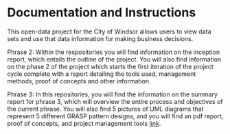# Documentation and Instructions
This open-data project for the City of Windsor allows users to view data sets and use that data information for making business decisions. 

Phrase 2:
Within the respositories you will find information on the inception report, which entails the outline of the project. You will also find information on the phase 2 of the project which starts the first iteration of the project cycle complete with a report detailing the tools used, management methods, proof of concepts and other information.

Phrase 3:
In this repositories, you will find the information on the summary report for phrase 3,  which will overview the entire process and objectives of the current phrase. You will also find 5 pictures of UML diagrams that represent 5 different GRASP pattern designs, and you will find an pdf report, proof of concepts, and project management tools [link](https://github.com/stunnashadez/3220Project/projects/1).  

